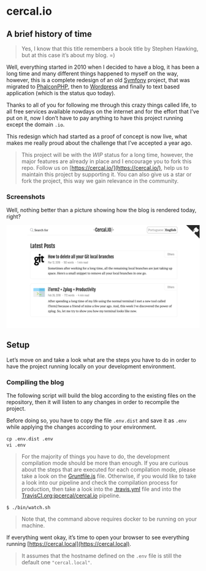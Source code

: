 # cercal.io

## A brief history of time

> Yes, I know that this title remembers a book title by Stephen Hawking, but at this case it’s about my blog. =)

Well, everything started in 2010 when I decided to have a blog, it has been a long time and many different things happened to myself on the way, however, this is a complete redesign of an old [Symfony](https://symfony.com/) project, that was migrated to [PhalconPHP](https://phalconphp.com/en/), then to [Wordpress](https://wordpress.org/) and finally to text based application (which is the status quo today).

Thanks to all of you for following me through this crazy things called life, to all free services available nowdays on the internet and for the effort that I’ve put on it, now I don’t have to pay anything to have this project running except the domain `.io`.

This redesign which had started as a proof of concept is now live, what makes me really proud about the challenge that I’ve accepted a year ago. 

> This project will be with the *WIP* status for a long time, however, the major features are already in place and I encourage you to fork this repo.
> Follow us on [https://cercal.io/](https://cercal.io/), help us to maintain this project by supporting it. You can also give us a star or fork the project, this way we gain relevance in the community.

### Screenshots

Well, nothing better than a picture showing how the blog is rendered today, right? 

![Homepage](homepage-desktop.png)

## Setup

Let’s move on and take a look what are the steps you have to do in order to have the project running locally on your development environment.

### Compiling the blog

The following script will build the blog according to the existing files on the repository, then it will listen to any changes in order to recompile the project.

Before doing so, you have to copy the file `.env.dist` and save it as `.env` while applying the changes according to your environment.

```
cp .env.dist .env
vi .env
```

> For the majority of things you have to do, the development compilation mode should be more than enough.
> If you are curious about the steps that are executed for each compilation mode, please take a look on the [Gruntfile.js](https://github.com/jpcercal/cercal.io/blob/master/Gruntfile.js) file.
> Otherwise, if you would like to take a look into our pipeline and check the compilation process for production, then take a look into the [.travis.yml](https://github.com/jpcercal/cercal.io/blob/master/.travis.yml) file and into the [TravisCI.org:jpcercal/cercal.io](https://travis-ci.org/jpcercal/cercal.io) pipeline.

```shell
$ ./bin/watch.sh
```

> Note that, the command above requires docker to be running on your machine.

If everything went okay, it’s time to open your browser to see everything running [https://cercal.local](https://cercal.local).

> It assumes that the hostname defined on the `.env` file is still the default one `"cercal.local"`. 
